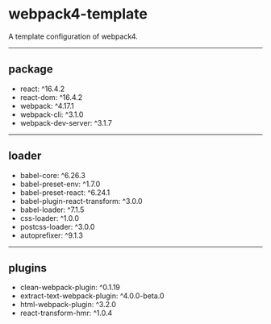 # webpack4-template
A template configuration of webpack4.

---

## package
* react: ^16.4.2
* react-dom: ^16.4.2
* webpack: ^4.17.1
* webpack-cli: ^3.1.0
* webpack-dev-server: ^3.1.7

---

## loader
* babel-core: ^6.26.3
* babel-preset-env: ^1.7.0
* babel-preset-react: ^6.24.1
* babel-plugin-react-transform: ^3.0.0
* babel-loader: ^7.1.5
* css-loader: ^1.0.0
* postcss-loader: ^3.0.0
* autoprefixer: ^9.1.3

---

## plugins
* clean-webpack-plugin: ^0.1.19
* extract-text-webpack-plugin: ^4.0.0-beta.0
* html-webpack-plugin: ^3.2.0
* react-transform-hmr: ^1.0.4
